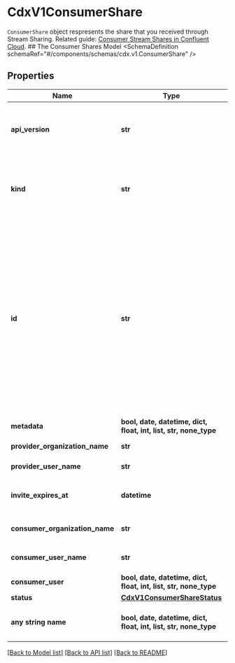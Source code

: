 # CdxV1ConsumerShare

`ConsumerShare` object respresents the share that you received through Stream Sharing.   Related guide: [Consumer Stream Shares in Confluent Cloud](https://docs.confluent.io/cloud/current/stream-sharing/consume-shared-data.html).  ## The Consumer Shares Model <SchemaDefinition schemaRef=\"#/components/schemas/cdx.v1.ConsumerShare\" />

## Properties
Name | Type | Description | Notes
------------ | ------------- | ------------- | -------------
**api_version** | **str** | APIVersion defines the schema version of this representation of a resource. | [optional] [readonly]  if omitted the server will use the default value of "cdx/v1"
**kind** | **str** | Kind defines the object this REST resource represents. | [optional] [readonly]  if omitted the server will use the default value of "ConsumerShare"
**id** | **str** | ID is the \&quot;natural identifier\&quot; for an object within its scope/namespace; it is normally unique across time but not space. That is, you can assume that the ID will not be reclaimed and reused after an object is deleted (\&quot;time\&quot;); however, it may collide with IDs for other object &#x60;kinds&#x60; or objects of the same &#x60;kind&#x60; within a different scope/namespace (\&quot;space\&quot;). | [optional] [readonly] 
**metadata** | **bool, date, datetime, dict, float, int, list, str, none_type** |  | [optional] 
**provider_organization_name** | **str** | Provider organization name | [optional] [readonly] 
**provider_user_name** | **str** | Name or email of the provider user | [optional] [readonly] 
**invite_expires_at** | **datetime** | The date and time at which the invitation will expire. Only for invited shares | [optional] [readonly] 
**consumer_organization_name** | **str** | Consumer organization name. Deprecated | [optional] [readonly] 
**consumer_user_name** | **str** | Name of the consumer. Deprecated | [optional] [readonly] 
**consumer_user** | **bool, date, datetime, dict, float, int, list, str, none_type** | The consumer user/invitee | [optional] [readonly] 
**status** | [**CdxV1ConsumerShareStatus**](CdxV1ConsumerShareStatus.md) |  | [optional] 
**any string name** | **bool, date, datetime, dict, float, int, list, str, none_type** | any string name can be used but the value must be the correct type | [optional]

[[Back to Model list]](../README.md#documentation-for-models) [[Back to API list]](../README.md#documentation-for-api-endpoints) [[Back to README]](../README.md)


